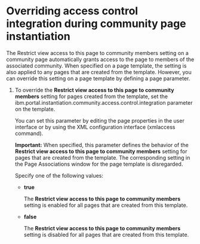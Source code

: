 # Overriding access control integration during community page instantiation

The Restrict view access to this page to community members setting on a community page automatically grants access to the page to members of the associated community. When specified on a page template, the setting is also applied to any pages that are created from the template. However, you can override this setting on a page template by defining a page parameter.

1.  To override the **Restrict view access to this page to community members** setting for pages created from the template, set the ibm.portal.instantiation.community.access.control.integration parameter on the template.

    You can set this parameter by editing the page properties in the user interface or by using the XML configuration interface \(xmlaccess command\).

    **Important:** When specified, this parameter defines the behavior of the **Restrict view access to this page to community members** setting for pages that are created from the template. The corresponding setting in the Page Associations window for the page template is disregarded.

    Specify one of the following values:

    -   **true**

        The **Restrict view access to this page to community members** setting is enabled for all pages that are created from this template.

    -   **false**

        The **Restrict view access to this page to community members** setting is disabled for all pages that are created from this template.



